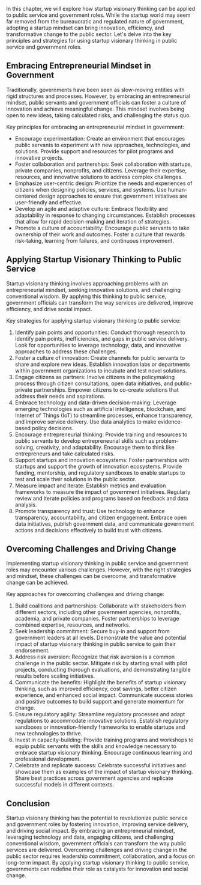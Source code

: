 
In this chapter, we will explore how startup visionary thinking can be applied to public service and government roles. While the startup world may seem far removed from the bureaucratic and regulated nature of government, adopting a startup mindset can bring innovation, efficiency, and transformative change to the public sector. Let's delve into the key principles and strategies for using startup visionary thinking in public service and government roles.

## Embracing Entrepreneurial Mindset in Government

Traditionally, governments have been seen as slow-moving entities with rigid structures and processes. However, by embracing an entrepreneurial mindset, public servants and government officials can foster a culture of innovation and achieve meaningful change. This mindset involves being open to new ideas, taking calculated risks, and challenging the status quo.

Key principles for embracing an entrepreneurial mindset in government:

- Encourage experimentation: Create an environment that encourages public servants to experiment with new approaches, technologies, and solutions. Provide support and resources for pilot programs and innovative projects.
- Foster collaboration and partnerships: Seek collaboration with startups, private companies, nonprofits, and citizens. Leverage their expertise, resources, and innovative solutions to address complex challenges.
- Emphasize user-centric design: Prioritize the needs and experiences of citizens when designing policies, services, and systems. Use human-centered design approaches to ensure that government initiatives are user-friendly and effective.
- Develop an agile and adaptive culture: Embrace flexibility and adaptability in response to changing circumstances. Establish processes that allow for rapid decision-making and iteration of strategies.
- Promote a culture of accountability: Encourage public servants to take ownership of their work and outcomes. Foster a culture that rewards risk-taking, learning from failures, and continuous improvement.

## Applying Startup Visionary Thinking to Public Service

Startup visionary thinking involves approaching problems with an entrepreneurial mindset, seeking innovative solutions, and challenging conventional wisdom. By applying this thinking to public service, government officials can transform the way services are delivered, improve efficiency, and drive social impact.

Key strategies for applying startup visionary thinking to public service:

1. Identify pain points and opportunities: Conduct thorough research to identify pain points, inefficiencies, and gaps in public service delivery. Look for opportunities to leverage technology, data, and innovative approaches to address these challenges.
2. Foster a culture of innovation: Create channels for public servants to share and explore new ideas. Establish innovation labs or departments within government organizations to incubate and test novel solutions.
3. Engage citizens as partners: Involve citizens in the policymaking process through citizen consultations, open data initiatives, and public-private partnerships. Empower citizens to co-create solutions that address their needs and aspirations.
4. Embrace technology and data-driven decision-making: Leverage emerging technologies such as artificial intelligence, blockchain, and Internet of Things (IoT) to streamline processes, enhance transparency, and improve service delivery. Use data analytics to make evidence-based policy decisions.
5. Encourage entrepreneurial thinking: Provide training and resources to public servants to develop entrepreneurial skills such as problem-solving, creativity, and adaptability. Encourage them to think like entrepreneurs and take calculated risks.
6. Support startups and innovation ecosystems: Foster partnerships with startups and support the growth of innovation ecosystems. Provide funding, mentorship, and regulatory sandboxes to enable startups to test and scale their solutions in the public sector.
7. Measure impact and iterate: Establish metrics and evaluation frameworks to measure the impact of government initiatives. Regularly review and iterate policies and programs based on feedback and data analysis.
8. Promote transparency and trust: Use technology to enhance transparency, accountability, and citizen engagement. Embrace open data initiatives, publish government data, and communicate government actions and decisions effectively to build trust with citizens.

## Overcoming Challenges and Driving Change

Implementing startup visionary thinking in public service and government roles may encounter various challenges. However, with the right strategies and mindset, these challenges can be overcome, and transformative change can be achieved.

Key approaches for overcoming challenges and driving change:

1. Build coalitions and partnerships: Collaborate with stakeholders from different sectors, including other government agencies, nonprofits, academia, and private companies. Foster partnerships to leverage combined expertise, resources, and networks.
2. Seek leadership commitment: Secure buy-in and support from government leaders at all levels. Demonstrate the value and potential impact of startup visionary thinking in public service to gain their endorsement.
3. Address risk aversion: Recognize that risk aversion is a common challenge in the public sector. Mitigate risk by starting small with pilot projects, conducting thorough evaluations, and demonstrating tangible results before scaling initiatives.
4. Communicate the benefits: Highlight the benefits of startup visionary thinking, such as improved efficiency, cost savings, better citizen experience, and enhanced social impact. Communicate success stories and positive outcomes to build support and generate momentum for change.
5. Ensure regulatory agility: Streamline regulatory processes and adapt regulations to accommodate innovative solutions. Establish regulatory sandboxes or innovation-friendly frameworks to enable startups and new technologies to thrive.
6. Invest in capacity-building: Provide training programs and workshops to equip public servants with the skills and knowledge necessary to embrace startup visionary thinking. Encourage continuous learning and professional development.
7. Celebrate and replicate success: Celebrate successful initiatives and showcase them as examples of the impact of startup visionary thinking. Share best practices across government agencies and replicate successful models in different contexts.

## Conclusion

Startup visionary thinking has the potential to revolutionize public service and government roles by fostering innovation, improving service delivery, and driving social impact. By embracing an entrepreneurial mindset, leveraging technology and data, engaging citizens, and challenging conventional wisdom, government officials can transform the way public services are delivered. Overcoming challenges and driving change in the public sector requires leadership commitment, collaboration, and a focus on long-term impact. By applying startup visionary thinking to public service, governments can redefine their role as catalysts for innovation and social change.
